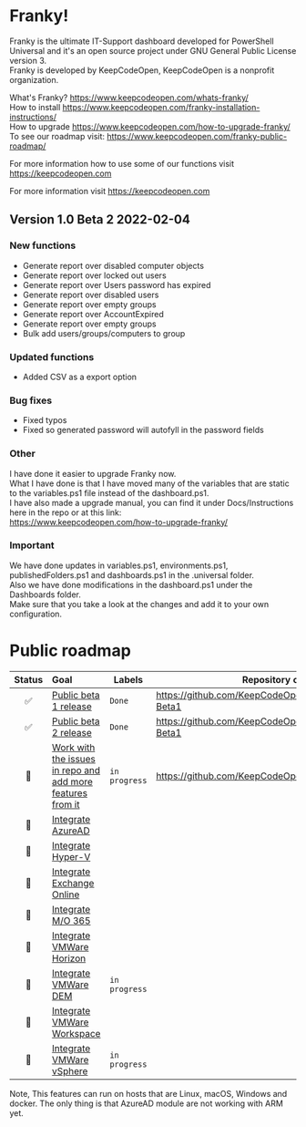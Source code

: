 # Franky!
Franky is the ultimate IT-Support dashboard developed for PowerShell Universal and it's an open source project under GNU General Public License version 3.  
Franky is developed by KeepCodeOpen, KeepCodeOpen is a nonprofit organization.  
  
What's Franky? <https://www.keepcodeopen.com/whats-franky/>  
How to install <https://www.keepcodeopen.com/franky-installation-instructions/>  
How to upgrade <https://www.keepcodeopen.com/how-to-upgrade-franky/>  
To see our roadmap visit: <https://www.keepcodeopen.com/franky-public-roadmap/>  
  
For more information how to use some of our functions visit <https://keepcodeopen.com>  
  
For more information visit <https://keepcodeopen.com>  

## Version 1.0 Beta 2 2022-02-04

### New functions
- Generate report over disabled computer objects
- Generate report over locked out users
- Generate report over Users password has expired
- Generate report over disabled users
- Generate report over empty groups
- Generate report over AccountExpired
- Generate report over empty groups
- Bulk add users/groups/computers to group

### Updated functions
- Added CSV as a export option

### Bug fixes
- Fixed typos
- Fixed so generated password will autofyll in the password fields

### Other
I have done it easier to upgrade Franky now.  
What I have done is that I have moved many of the variables that are static to the variables.ps1 file instead of the dashboard.ps1.  
I have also made a upgrade manual, you can find it under Docs/Instructions here in the repo or at this link:  
<https://www.keepcodeopen.com/how-to-upgrade-franky/>

### Important
We have done updates in variables.ps1, environments.ps1, publishedFolders.ps1 and dashboards.ps1 in the .universal folder.  
Also we have done modifications in the dashboard.ps1 under the Dashboards folder.  
Make sure that you take a look at the changes and add it to your own configuration.

# Public roadmap
| Status | Goal | Labels | Repository or release |
| :---: | :--- | --- | --- |
| ✅ | [Public beta 1 release]() |`Done`| <https://github.com/KeepCodeOpen/Franky/releases/tag/v1.0-Beta1> |
| ✅ | [Public beta 2 release]() |`Done`| <https://github.com/KeepCodeOpen/Franky/releases/tag/v1.0-Beta1> |
| 🚀 | [Work with the issues in repo and add more features from it]() |`in progress`| <https://github.com/KeepCodeOpen/Franky/issues> |
| 🚀 | [Integrate AzureAD]() | | |
| 🚀 | [Integrate Hyper-V]() | | |
| 🚀 | [Integrate Exchange Online]() | | |
| 🚀 | [Integrate M/O 365]() | | |
| 🚀 | [Integrate VMWare Horizon]() | | |
| 🚀 | [Integrate VMWare DEM]() |`in progress`| |
| 🚀 | [Integrate VMWare Workspace]() | | |
| 🚀 | [Integrate VMWare vSphere]() |`in progress`| |  
  
Note, This features can run on hosts that are Linux, macOS, Windows and docker. The only thing is that AzureAD module are not working with ARM yet.  